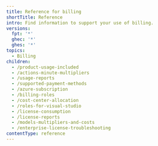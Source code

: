 ```yaml
---
title: Reference for billing
shortTitle: Reference
intro: Find information to support your use of billing.
versions:
  fpt: '*'
  ghec: '*'
  ghes: '*'
topics:
  - Billing
children:
  - /product-usage-included
  - /actions-minute-multipliers
  - /usage-reports
  - /supported-payment-methods
  - /azure-subscription
  - /billing-roles
  - /cost-center-allocation
  - /roles-for-visual-studio
  - /license-consumption
  - /license-reports
  - /models-multipliers-and-costs
  - /enterprise-license-troubleshooting
contentType: reference
---
```

